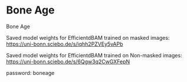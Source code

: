 # Bone Age

Bone Age

Saved model weights for EfficientdBAM trained on masked images:
https://uni-bonn.sciebo.de/s/iqhh2PZVEy5vAPb

Saved model weights for EfficientdBAM trained on Non-masked images:
https://uni-bonn.sciebo.de/s/6Qgw3q2CwGXFepN

password: boneage